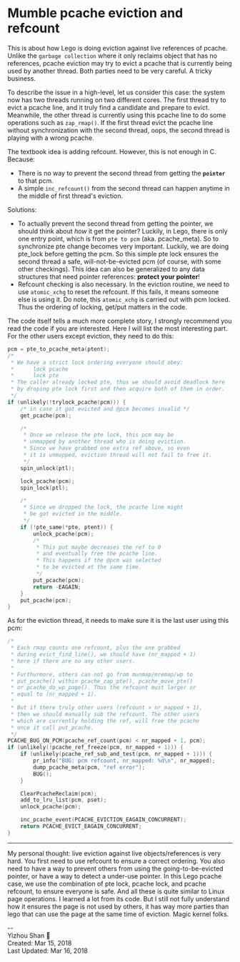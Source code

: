 # Mumble pcache eviction and refcount

This is about how Lego is doing eviction against live references of pcache. Unlike the `garbage collection` where it only reclaims object that has no references, pcache eviction may try to evict a pcache that is currently being used by another thread. Both parties need to be very careful. A tricky business.

To describe the issue in a high-level, let us consider this case: the system now has two threads running on two different cores. The first thread try to evict a pcache line, and it truly find a candidate and prepare to evict. Meanwhile, the other thread is currently using this pcache line to do some operations such as `zap_rmap()`. If the first thread evict the pcache line without synchronization with the second thread, oops, the second thread is playing with a wrong pcache.

The textbook idea is adding refcount. However, this is not enough in C. Because:

- There is no way to prevent the second thread from getting the __`pointer`__ to that pcm.
- A simple `inc_refcount()` from the second thread can happen anytime in the middle of first thread's eviction.

Solutions:

 - To actually prevent the second thread from getting the pointer, we should think about _how_ it get the pointer? Luckily, in Lego, there is only one entry point, which is from `pte to pcm` (aka. pcache_meta). So to synchronize pte change becomes very important. Luckily, we are doing pte_lock before getting the pcm. So this simple pte lock ensures the second thread a safe, will-not-be-evicted pcm (of course, with some other checkings). This idea can also be generalized to any data structures that need pointer references: __protect your pointer__!
 - Refcount checking is also necessary. In the eviction routine, we need to use  `atomic_xchg` to reset the refcount. If this fails, it means someone else is using it. Do note, this `atomic_xchg` is carried out with pcm locked. Thus the ordering of locking, get/put matters in the code.

The code itself tells a much more complete story, I strongly recommend you read the code if you are interested. Here I will list the most interesting part. For the other users except eviction, they need to do this:
```c hl_lines="28"
pcm = pte_to_pcache_meta(ptent);
/*   
 * We have a strict lock ordering everyone should obey:
 *      lock pcache
 *      lock pte
 * The caller already locked pte, thus we should avoid deadlock here
 * by droping pte lock first and then acquire both of them in order.
 */
if (unlikely(!trylock_pcache(pcm))) {
	/* in case it got evicted and @pcm becomes invalid */
	get_pcache(pcm);

	/*
	 * Once we release the pte lock, this pcm may be
	 * unmapped by another thread who is doing eviction.
	 * Since we have grabbed one extra ref above, so even
	 * it is unmapped, eviction thread will not fail to free it.
	 */
	spin_unlock(ptl);

	lock_pcache(pcm);
	spin_lock(ptl);

	/*   
	 * Since we dropped the lock, the pcache line might
	 * be got evicted in the middle.
	 */
	if (!pte_same(*pte, ptent)) {
		unlock_pcache(pcm);
		/*   
		 * This put maybe decreases the ref to 0
		 * and eventually free the pcache line.
		 * This happens if the @pcm was selected
		 * to be evicted at the same time.
		 */
		put_pcache(pcm);
		return -EAGAIN;
	}    
	put_pcache(pcm);
}
```

As for the eviction thread, it needs to make sure it is the last user using this pcm:
```c
/*  
 * Each rmap counts one refcount, plus the one grabbed
 * during evict_find_line(), we should have (nr_mapped + 1)
 * here if there are no any other users.
 *
 * Furthurmore, others can not go from munmap/mremap/wp to
 * put_pcache() within pcache_zap_pte(), pcache_move_pte()
 * or pcache_do_wp_page(). Thus the refcount must larger or
 * equal to (nr_mapped + 1).
 *
 * But if there truly other users (refcount > nr_mapped + 1),
 * then we should manually sub the refcount. The other users
 * which are currently holding the ref, will free the pcache
 * once it call put_pcache.
 */
PCACHE_BUG_ON_PCM(pcache_ref_count(pcm) < nr_mapped + 1, pcm);
if (unlikely(!pcache_ref_freeze(pcm, nr_mapped + 1))) {
	if (unlikely(pcache_ref_sub_and_test(pcm, nr_mapped + 1))) {
		pr_info("BUG: pcm refcount, nr_mapped: %d\n", nr_mapped);
		dump_pcache_meta(pcm, "ref error");
		BUG();
	}   

	ClearPcacheReclaim(pcm);
	add_to_lru_list(pcm, pset);
	unlock_pcache(pcm);

	inc_pcache_event(PCACHE_EVICTION_EAGAIN_CONCURRENT);
	return PCACHE_EVICT_EAGAIN_CONCURRENT;
}
```

---
My personal thought: live eviction against live objects/references is very hard. You first need to use refcount to ensure a correct ordering. You also need to have a way to prevent others from using the going-to-be-evicted pointer, or have a way to detect a under-use pointer.  In this Lego pcache case, we use the combination of pte lock, pcache lock, and pcache refcount, to ensure everyone is safe. And all these is quite similar to Linux page operations. I learned a lot from its code. But I still not fully understand how it ensures the page is not used by others, it has way more parties than lego that can use the page at the same time of eviction. Magic kernel folks.

--  
Yizhou Shan :herb:  
Created: Mar 15, 2018  
Last Updated: Mar 16, 2018
